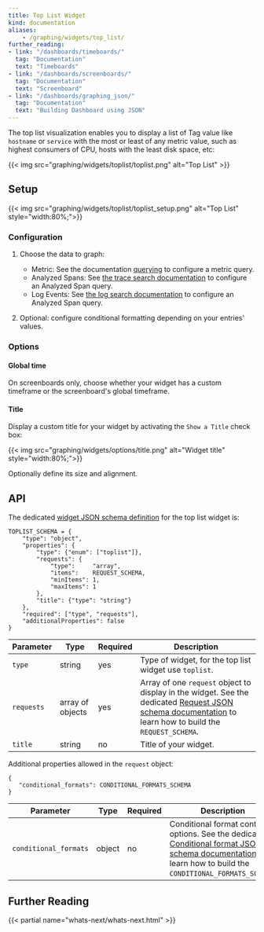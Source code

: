 ```yaml
---
title: Top List Widget
kind: documentation
aliases:
    - /graphing/widgets/top_list/
further_reading:
- link: "/dashboards/timeboards/"
  tag: "Documentation"
  text: "Timeboards"
- link: "/dashboards/screenboards/"
  tag: "Documentation"
  text: "Screenboard"
- link: "/dashboards/graphing_json/"
  tag: "Documentation"
  text: "Building Dashboard using JSON"
---
```


The top list visualization enables you to display a list of Tag value like `hostname` or `service` with the most or least of any metric value, such as highest consumers of CPU, hosts with the least disk space, etc:

{{< img src="graphing/widgets/toplist/toplist.png" alt="Top List" >}}

## Setup

{{< img src="graphing/widgets/toplist/toplist_setup.png" alt="Top List"  style="width:80%;">}}

### Configuration

1. Choose the data to graph:
    * Metric: See the documentation [querying][1] to configure a metric query.
    * Analyzed Spans: See [the trace search documentation][2] to configure an Analyzed Span query.
    * Log Events: See [the log search documentation][1] to configure an Analyzed Span query.

2. Optional: configure conditional formatting depending on your entries' values.

### Options

#### Global time

On screenboards only, choose whether your widget has a custom timeframe or the screenboard's global timeframe.

#### Title

Display a custom title for your widget by activating the `Show a Title` check box:

{{< img src="graphing/widgets/options/title.png" alt="Widget title"  style="width:80%;">}}

Optionally define its size and alignment.

## API

The dedicated [widget JSON schema definition][3] for the top list widget is:

```text
TOPLIST_SCHEMA = {
    "type": "object",
    "properties": {
        "type": {"enum": ["toplist"]},
        "requests": {
            "type":     "array",
            "items":    REQUEST_SCHEMA,
            "minItems": 1,
            "maxItems": 1
        },
        "title": {"type": "string"}
    },
    "required": ["type", "requests"],
    "additionalProperties": false
}
```

| Parameter  | Type             | Required | Description                                                                                                                                                  |
|------------|------------------|----------|--------------------------------------------------------------------------------------------------------------------------------------------------------------|
| `type`     | string           | yes      | Type of widget, for the top list widget use `toplist`.                                                                                                       |
| `requests` | array of objects | yes      | Array of one `request` object to display in the widget. See the dedicated [Request JSON schema documentation][4] to learn how to build the `REQUEST_SCHEMA`. |
| `title`    | string           | no       | Title of your widget.                                                                                                                                        |

Additional properties allowed in the `request` object:

```text
{
   "conditional_formats": CONDITIONAL_FORMATS_SCHEMA
}
```

| Parameter             | Type   | Required | Description                                                                                                                                                     |
|-----------------------|--------|----------|-----------------------------------------------------------------------------------------------------------------------------------------------------------------|
| `conditional_formats` | object | no       | Conditional format control options. See the dedicated [Conditional format JSON schema documentation][5] to learn how to build the `CONDITIONAL_FORMATS_SCHEMA`. |

## Further Reading

{{< partial name="whats-next/whats-next.html" >}}

[1]: /logs/explorer/search/#search-syntax
[2]: /tracing/app_analytics/search/#search-bar
[3]: /dashboards/graphing_json/widget_json
[4]: /dashboards/graphing_json/request_json
[5]: /dashboards/graphing_json/widget_json/#conditional-format-schema
